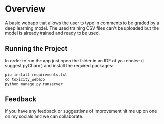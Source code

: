 # Overview
A basic webapp that allows the user to type in comments to be graded by a deep learning model. The used training CSV files can't be uploaded but the model is already trained and ready to be used.
## Running the Project
In order to run the app just open the folder in an IDE of you choice (i suggest pyCharm) and install the required packages:
``` py
pip install requirements.txt
cd toxicity_webapp
python manage.py runserver
```
## Feedback 
If you have any feedback or suggestions of improvement hit me up on one on my socials and we can collaborate.


